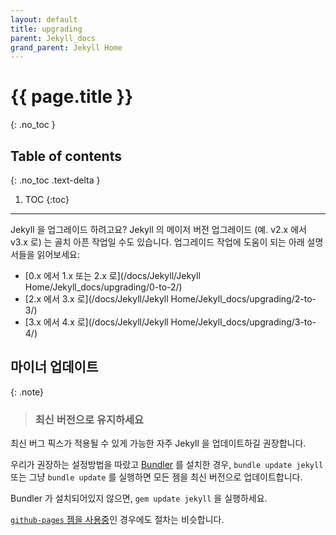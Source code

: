 ```yaml
---
layout: default
title: upgrading
parent: Jekyll_docs
grand_parent: Jekyll Home
---
```


# {{ page.title }}
{: .no_toc }

## Table of contents
{: .no_toc .text-delta }

1. TOC
{:toc}

---

<!--
Upgrading from an older version of Jekyll? Upgrading to a new major version of
Jekyll (e.g. from v2.x to v3.x) may cause some headaches. Take the following
guides to aid your upgrade:
-->
Jekyll 을 업그레이드 하려고요? Jekyll 의 메이저 버전 업그레이드
(예. v2.x 에서 v3.x 로) 는 골치 아픈 작업일 수도 있습니다.
업그레이드 작업에 도움이 되는 아래 설명서들을 읽어보세요:

<!--
- [From 0.x to 1.x and 2.x](/docs/Jekyll/Jekyll Home/Jekyll_docs/upgrading/0-to-2/)
- [From 2.x to 3.x](/docs/Jekyll/Jekyll Home/Jekyll_docs/upgrading/2-to-3/)
- [From 3.x to 4.x](/docs/Jekyll/Jekyll Home/Jekyll_docs/upgrading/3-to-4/)
-->
- [0.x 에서 1.x 또는 2.x 로](/docs/Jekyll/Jekyll Home/Jekyll_docs/upgrading/0-to-2/)
- [2.x 에서 3.x 로](/docs/Jekyll/Jekyll Home/Jekyll_docs/upgrading/2-to-3/)
- [3.x 에서 4.x 로](/docs/Jekyll/Jekyll Home/Jekyll_docs/upgrading/3-to-4/)

<!--
## Minor updates
-->
## 마이너 업데이트


<!--
  <h5>Stay Up to Date</h5>
  <p>We recommend you update Jekyll as often as possible to benefit from
  the latest bug fixes.
  </p>
-->

{: .note}
> <h3>최신 버전으로 유지하세요</h3>
최신 버그 픽스가 적용될 수 있게 가능한 자주 Jekyll 을 업데이트하길 권장합니다.


<!--
If you followed our setup recommendations and installed [Bundler](http://bundler.io/), run `bundle update jekyll` or simply `bundle update` and all your gems will
update to the latest versions.
-->
우리가 권장하는 설정방법을 따랐고 [Bundler](http://bundler.io) 를 설치한 경우, `bundle update jekyll` 또는 그냥 `bundle update` 를 실행하면 모든 젬을
최신 버전으로 업데이트합니다.

<!--
If you don't have Bundler installed, run `gem update jekyll`.
-->
Bundler 가 설치되어있지 않으면, `gem update jekyll` 을 실행하세요.

<!--
The procedure is similar [if you use the `github-pages`
gem](https://help.github.com/articles/setting-up-your-github-pages-site-locally-with-jekyll/#keeping-your-site-up-to-date-with-the-github-pages-gem).
-->
[`github-pages` 젬을 사용중](https://help.github.com/articles/setting-up-your-github-pages-site-locally-with-jekyll/#keeping-your-site-up-to-date-with-the-github-pages-gem)인
경우에도 절차는 비슷합니다.
